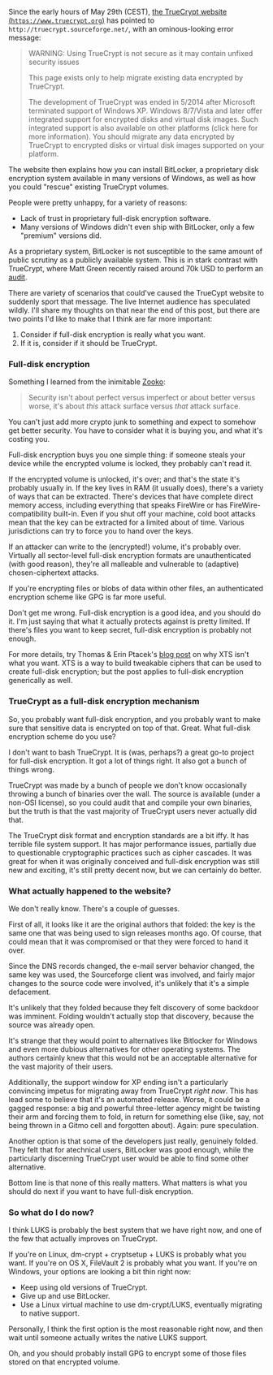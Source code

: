 <!--
.. title: TrueCrypt and full-disk encryption
.. date: 2014/05/29 10:53
.. slug: truecrypt-and-full-disk-encryption
.. link:
.. description:
.. tags: cryptography
-->


Since the early hours of May 29th (CEST), [the TrueCrypt website
(`https://www.truecrypt.org`)](https://www.truecrypt.org) has pointed
to `http://truecrypt.sourceforge.net/`, with an ominous-looking error
message:

> WARNING: Using TrueCrypt is not secure as it may contain unfixed
> security issues
>
> This page exists only to help migrate existing data encrypted by
> TrueCrypt.
>
> The development of TrueCrypt was ended in 5/2014 after Microsoft
> terminated support of Windows XP. Windows 8/7/Vista and later offer
> integrated support for encrypted disks and virtual disk images. Such
> integrated support is also available on other platforms (click here
> for more information). You should migrate any data encrypted by
> TrueCrypt to encrypted disks or virtual disk images supported on
> your platform.

The website then explains how you can install BitLocker, a proprietary
disk encryption system available in many versions of Windows, as well
as how you could "rescue" existing TrueCrypt volumes.

People were pretty unhappy, for a variety of reasons:

- Lack of trust in proprietary full-disk encryption software.
- Many versions of Windows didn't even ship with BitLocker, only a few
  "premium" versions did.

As a proprietary system, BitLocker is not susceptible to the same
amount of public scrutiny as a publicly available system. This is in
stark contrast with TrueCrypt, where Matt Green recently raised around
70k USD to perform an [audit](http://istruecryptauditedyet.com/).

There are variety of scenarios that could've caused the TrueCypt
website to suddenly sport that message. The live Internet audience has
speculated wildly. I'll share my thoughts on that near the end of this
post, but there are two points I'd like to make that I think are far
more important:

1. Consider if full-disk encryption is really what you want.
2. If it is, consider if it should be TrueCrypt.

### Full-disk encryption

Something I learned from the inimitable [Zooko](https://zooko.com):

> Security isn't about perfect versus imperfect or about better versus
> worse, it's about *this* attack surface versus *that* attack
> surface.

You can't just add more crypto junk to something and expect to somehow
get better security. You have to consider what it is buying you, and
what it's costing you.

Full-disk encryption buys you one simple thing: if someone steals your
device while the encrypted volume is locked, they probably can't read
it.

If the encrypted volume is unlocked, it's over; and that's the state
it's probably usually in. If the key lives in RAM (it usually does),
there's a variety of ways that can be extracted. There's devices that
have complete direct memory access, including everything that speaks
FireWire or has FireWire-compatibility built-in. Even if you shut off
your machine, cold boot attacks mean that the key can be extracted for
a limited about of time. Various jurisdictions can try to force you to
hand over the keys.

If an attacker can write to the (encrypted!) volume, it's probably
over. Virtually all sector-level full-disk encryption formats are
unauthenticated (with good reason), they're all malleable and
vulnerable to (adaptive) chosen-ciphertext attacks.

If you're encrypting files or blobs of data within other files, an
authenticated encryption scheme like GPG is far more useful.

Don't get me wrong. Full-disk encryption is a good idea, and you
should do it. I'm just saying that what it actually protects against
is pretty limited. If there's files you want to keep secret, full-disk
encryption is probably not enough.

For more details, try Thomas & Erin Ptacek's
[blog post](http://sockpuppet.org/blog/2014/04/30/you-dont-want-xts/)
on why XTS isn't what you want. XTS is a way to build tweakable
ciphers that can be used to create full-disk encryption; but the post
applies to full-disk encryption generically as well.

### TrueCrypt as a full-disk encryption mechanism

So, you probably want full-disk encryption, and you probably want to
make sure that sensitive data is encrypted on top of that. Great. What
full-disk encryption scheme do you use?

I don't want to bash TrueCrypt. It is (was, perhaps?) a great go-to
project for full-disk encryption. It got a lot of things right. It
also got a bunch of things wrong.

TrueCrypt was made by a bunch of people we don't know occasionally
throwing a bunch of binaries over the wall. The source is available
(under a non-OSI license), so you could audit that and compile your
own binaries, but the truth is that the vast majority of TrueCrypt
users never actually did that.

The TrueCrypt disk format and encryption standards are a bit iffy. It
has terrible file system support. It has major performance issues,
partially due to questionable cryptographic practices such as cipher
cascades. It was great for when it was originally conceived and
full-disk encryption was still new and exciting, it's still pretty
decent now, but we can certainly do better.

### What actually happened to the website?

We don't really know. There's a couple of guesses.

First of all, it looks like it are the original authors that folded:
the key is the same one that was being used to sign releases months
ago. Of course, that could mean that it was compromised or that they
were forced to hand it over.

Since the DNS records changed, the e-mail server behavior changed, the
same key was used, the Sourceforge client was involved, and fairly
major changes to the source code were involved, it's unlikely that
it's a simple defacement.

It's unlikely that they folded because they felt discovery of some
backdoor was imminent. Folding wouldn't actually stop that discovery,
because the source was already open.

It's strange that they would point to alternatives like Bitlocker for
Windows and even more dubious alternatives for other operating
systems. The authors certainly knew that this would not be an
acceptable alternative for the vast majority of their users.

Additionally, the support window for XP ending isn't a particularly
convincing impetus for migrating away from TrueCrypt *right now*. This
has lead some to believe that it's an automated release. Worse, it
could be a gagged response: a big and powerful three-letter agency
might be twisting their arm and forcing them to fold, in return for
something else (like, say, not being thrown in a Gitmo cell and
forgotten about). Again: pure speculation.

Another option is that some of the developers just really, genuinely
folded. They felt that for atechnical users, BitLocker was good
enough, while the particularly discerning TrueCrypt user would be able
to find some other alternative.

Bottom line is that none of this really matters. What matters is what
you should do next if you want to have full-disk encryption.

### So what do I do now?

I think LUKS is probably the best system that we have right now, and
one of the few that actually improves on TrueCrypt.

If you're on Linux, dm-crypt + cryptsetup + LUKS is probably what you
want. If you're on OS X, FileVault 2 is probably what you want. If
you're on Windows, your options are looking a bit thin right now:

- Keep using old versions of TrueCrypt.
- Give up and use BitLocker.
- Use a Linux virtual machine to use dm-crypt/LUKS, eventually
  migrating to native support.

Personally, I think the first option is the most reasonable right now,
and then wait until someone actually writes the native LUKS support.

Oh, and you should probably install GPG to encrypt some of those files
stored on that encrypted volume.
